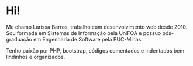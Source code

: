 # Hi!
Me chamo Larissa Barros, trabalho com desenvolvimento web desde 2010.
Sou formada em Sistemas de Informação pela UniFOA e possuo pós-graduação em Engenharia de Software pela PUC-Minas.

Tenho paixão por PHP, bootstrap, códigos comentados e indentados bem lindinhos e organizados.
